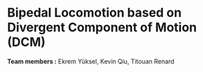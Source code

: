 # Bipedal Locomotion based on Divergent Component of Motion (DCM)

**Team members :** Ekrem Yüksel, Kevin Qiu, Titouan Renard

